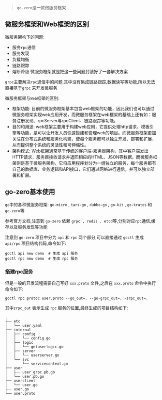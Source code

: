 > `go-zero`是一款微服务框架
## 微服务框架和Web框架的区别
微服务架构下的问题:
- 服务`rpc`通信
- 服务发现
- 负载均衡
- 链路跟踪
- 熔断降级
微服务框架就是把这一些问题封装好了一套解决方案

`grpc`主要解决`rpc`通信中的问题,其中没有集成链路跟踪,数据读写等功能,所以无法直接基于`grpc` 来开发微服务

微服务框架与`Web`框架的区别:
- 框架功能: 目前的微服务框架基本包含web框架的功能，因此我们也可以通过微服务框架实现web应用开发，而微服务框架在web框架的基础上还有如：服务注册发现、rpcServer与rpcClient、链路跟踪等功能。
- 目的和用途: web框架主要用于构建web应用，它提供处理http请求、模板引擎等功能，是可以让开发人员快速搭建和管理web的项目。而微服务框架更加关注在分布式系统和服务化构建，使每个服务都可以独立开发、部署和扩展，从而提供整个系统的灵活性和可伸缩性。
- 架构模式: Web框架通常基于传统的客户端-服务器架构，其中客户端发出HTTP请求，服务器接收请求并返回相应的HTML、JSON等数据。而微服务框架则是基于微服务架构，它将应用程序划分为一组独立的服务，每个服务都有自己的数据库、业务逻辑和API接口，它们通过网络进行通信，并可以独立部署和扩展。
## go-zero基本使用
`go`中的各种微服务框架: `go-micro` , `tars-go` , `dubbo-go` , `go-kit` , `go-kratos` 和 `go-zero`等

参考官方文档,注意到 `go-zero` 依赖 `grpc , redis , etcd`等,分别对应`rpc`通信,缓存以及服务发现等功能

注意到 `go-zero` 项目中分为 `api` 和 `rpc` 两个部分,可以直接通过 `goctl` 生成 `api/rpc` 项目结构代码,命令如下:
```shell
goctl api new demo  # 生成 api 服务
goctl rpc new demo  # 生成 rpc 服务
```

### 搭建rpc服务
但是一般的开发流程需要自己写好 `xxx.proto` 文件,之后在 `xxx.proto` 命令中执行命令如下:
```shell
goctl rpc protoc user.proto --go_out=. --go-grpc_out=. -zrpc_out=.
```
其中`zrpc_out` 表示生成 `rpc` 服务的位置,最终生成的项目结构如下:
```text
.
├── etc
│   └── user.yaml
├── internal
│   ├── config
│   │   └── config.go
│   ├── logic
│   │   └── getuserlogic.go
│   ├── server
│   │   └── userserver.go
│   └── svc
│       └── servicecontext.go
├── user
│   ├── user_grpc.pb.go
│   └── user.pb.go
├── userclient
│   └── user.go
├── user.go
└── user.proto
```
